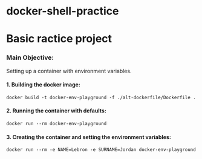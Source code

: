 # docker-shell-practice

# Basic ractice project

### Main Objective:
Setting up a container with environment variables.

#### 1. Building the docker image:

```
docker build -t docker-env-playground -f ./alt-dockerfile/Dockerfile .
```

#### 2. Running the container with defaults:

```
docker run --rm docker-env-playground
```

#### 3. Creating the container and setting the environment variables:

```
docker run --rm -e NAME=Lebron -e SURNAME=Jordan docker-env-playground
```
